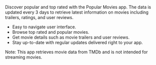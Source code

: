Discover popular and top rated with the Popular Movies app. The data is updated every 3 days to retrieve latest information on movies including trailers, ratings, and user reviews.

- Easy to navigate user interface.
- Browse top rated and popular movies.
- Get movie details such as movie trailers and user reviews.
- Stay up-to-date with regular updates delivered right to your app.

Note: This app retrieves movie data from TMDb and is not intended for streaming movies.
